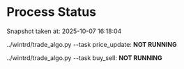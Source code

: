 # Process Status

Snapshot taken at: 2025-10-07 16:18:04

../wintrd/trade_algo.py --task price_update: **NOT RUNNING**

../wintrd/trade_algo.py --task buy_sell: **NOT RUNNING**

